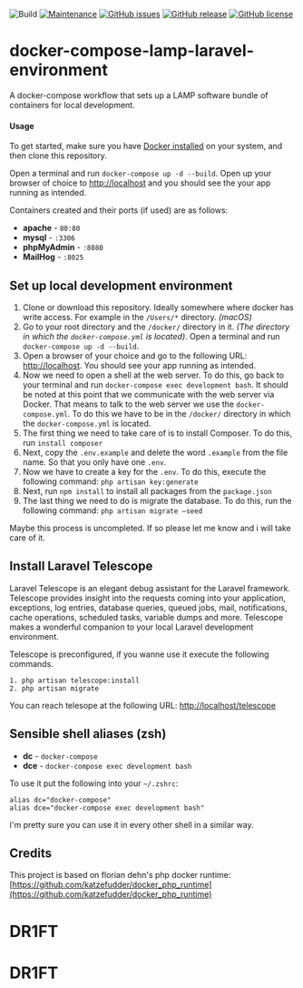 ![Build](https://github.com/egolive/docker-compose-lamp-laravel-environment/workflows/Build/badge.svg)
[![Maintenance](https://img.shields.io/badge/Maintained%3F-yes-green.svg)](https://GitHub.com/egolive/StrapDown.js/graphs/commit-activity) [![GitHub issues](https://img.shields.io/github/issues/egolive/docker-compose-lamp-laravel-environment.svg)](https://GitHub.com/egolive/docker-compose-lamp-laravel-environment/issues/) [![GitHub release](https://img.shields.io/github/release/egolive/docker-compose-lamp-laravel-environment.svg)](https://GitHub.com/egolive/docker-compose-lamp-laravel-environment/releases/) [![GitHub license](https://img.shields.io/github/license/egolive/docker-compose-lamp-laravel-environment.svg)](https://github.com/egolive/docker-compose-lamp-laravel-environment/blob/master/LICENSE)

# docker-compose-lamp-laravel-environment

A docker-compose workflow that sets up a LAMP software bundle of containers for local development.

#### Usage

To get started, make sure you have [Docker installed](https://docs.docker.com/docker-for-mac/install/) on your system, and then clone this repository.

Open a terminal and run `docker-compose up -d --build`. Open up your browser of choice to [http://localhost](http://localhost) and you should see the your app running as intended. 

Containers created and their ports (if used) are as follows:

- **apache** - `80:80`
- **mysql** - `:3306`
- **phpMyAdmin** - `:8080`
- **MailHog** - `:8025`

## Set up local development environment

1. Clone or download this repository. Ideally somewhere where docker has write access. For example in the `/Users/*` directory. _(macOS)_
2. Go to your root directory and the `/docker/` directory in it.  _(The directory in which the `docker-compose.yml` is located)_. Open a terminal and run `docker-compose up -d --build`.
3. Open a browser of your choice and go to the following URL: [http://localhost](http://localhost). You should see your app running as intended. 
4. Now we need to open a shell at the web server. To do this, go back to your terminal and run `docker-compose exec development bash`. It should be noted at this point that we communicate with the web server via Docker. That means to talk to the web server we use the `docker-compose.yml`. To do this we have to be in the `/docker/` directory in which the `docker-compose.yml` is located. 
5. The first thing we need to take care of is to install Composer. To do this, run `install composer`
6. Next, copy the `.env.example` and delete the word `.example` from the file name. So that you only have one `.env`.
7. Now we have to create a key for the `.env`. To do this, execute the following command: `php artisan key:generate`
8. Next, run `npm install` to install all packages from the `package.json`
9. The last thing we need to do is migrate the database. To do this, run the following command: `php artisan migrate —seed`

Maybe this process is uncompleted. If so please let me know and i will take care of it.

## Install Laravel Telescope

Laravel Telescope is an elegant debug assistant for the Laravel framework. Telescope provides insight into the requests coming into your application, exceptions, log entries, database queries, queued jobs, mail, notifications, cache operations, scheduled tasks, variable dumps and more. Telescope makes a wonderful companion to your local Laravel development environment.

Telescope is preconfigured, if you wanne use it execute the following commands.

~~~~
1. php artisan telescope:install
2. php artisan migrate
~~~~

You can reach telesope at the following URL: [http://localhost/telescope](http://localhost/telescope)

## Sensible shell aliases (zsh)

- **dc** - `docker-compose`
- **dce** - `docker-compose exec development bash`

To use it put the following into your `~/.zshrc`:

~~~~
alias dc="docker-compose"
alias dce="docker-compose exec development bash"
~~~~

I'm pretty sure you can use it in every other shell in a similar way.

## Credits

This project is based on florian dehn's php docker runtime:
[https://github.com/katzefudder/docker_php_runtime](https://github.com/katzefudder/docker_php_runtime)
# DR1FT
# DR1FT
